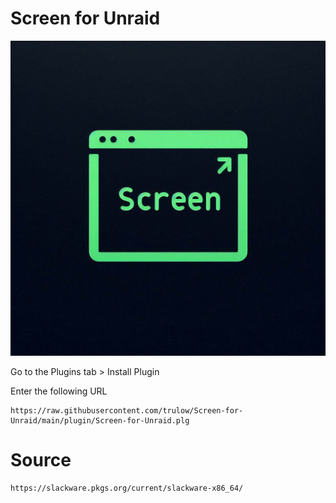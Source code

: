 # Screen for Unraid

![Screen for Unraid](https://github.com/trulow/Screen-for-Unraid/blob/main/icon.png?raw=true)

Go to the Plugins tab > Install Plugin

Enter the following URL

    https://raw.githubusercontent.com/trulow/Screen-for-Unraid/main/plugin/Screen-for-Unraid.plg

# Source

    https://slackware.pkgs.org/current/slackware-x86_64/
